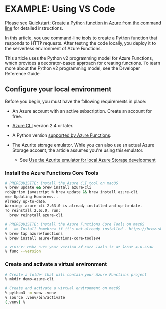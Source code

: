 # EXAMPLE: Using VS Code

Please see [Quickstart: Create a Python function in Azure from the command line](https://learn.microsoft.com/en-us/azure/azure-functions/create-first-function-cli-python?tabs=macos%2Cbash%2Cazure-cli%2Cbrowser) for detailed instructions.

In this article, you use command-line tools to create a Python function that responds to HTTP requests. After testing the code locally, you deploy it to the serverless environment of Azure Functions.

This article uses the Python v2 programming model for Azure Functions, which provides a decorator-based approach for creating functions. To learn more about the Python v2 programming model, see the Developer Reference Guide

## Configure your local environment

Before you begin, you must have the following requirements in place:

- An Azure account with an active subscription. Create an account for free.

- [Azure CLI](https://learn.microsoft.com/en-us/cli/azure/install-azure-cli) version 2.4 or later.

- A Python version [supported by Azure Functions](https://learn.microsoft.com/en-us/azure/azure-functions/supported-languages#languages-by-runtime-version).

- The Azurite storage emulator. While you can also use an actual Azure Storage account, the article assumes you're using this emulator.
  - See [Use the Azurite emulator for local Azure Storage development](https://learn.microsoft.com/en-us/azure/storage/common/storage-use-azurite?tabs=visual-studio-code%2Cblob-storage#install-azurite)

### Install the Azure Functions Core Tools

```sh
# PREREQUISITE: Install the Azure CLI tool on macOS
% brew update && brew install azure-cli
rob@prism javascript % brew update && brew install azure-cli
==> Updating Homebrew...
Already up-to-date.
Warning: azure-cli 2.63.0 is already installed and up-to-date.
To reinstall 2.63.0, run:
  brew reinstall azure-cli

# PREREQUISITE: Install the Azure Functions Core Tools on macOS
#   => Install homebrew if it's not already installed - https://brew.sh/
% brew tap azure/functions
% brew install azure-functions-core-tools@4

# VERIFY: Make sure your version of Core Tools is at least 4.0.5530
% func --version

```

### Create and activate a virtual environment

```sh
# Create a folder that will contain your Azure Functions project
% mkdir demo-azure-cli

# Create and activate a virtual environment on macOS
% python3 -m venv .venv
% source .venv/bin/activate
(.venv) % 

```
